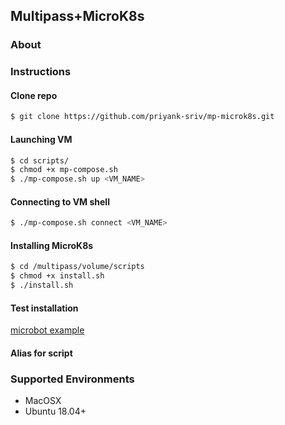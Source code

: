 ## Multipass+MicroK8s

### About


### Instructions

#### Clone repo

```sh
$ git clone https://github.com/priyank-sriv/mp-microk8s.git
```

#### Launching VM

```sh
$ cd scripts/
$ chmod +x mp-compose.sh
$ ./mp-compose.sh up <VM_NAME>
```

#### Connecting to VM shell

```sh
$ ./mp-compose.sh connect <VM_NAME>
```

#### Installing MicroK8s

```sh
$ cd /multipass/volume/scripts
$ chmod +x install.sh
$ ./install.sh
```

#### Test installation

[microbot example](https://tutorials.ubuntu.com/tutorial/install-a-local-kubernetes-with-microk8s#4)

#### Alias for script


### Supported Environments
- MacOSX
- Ubuntu 18.04+
